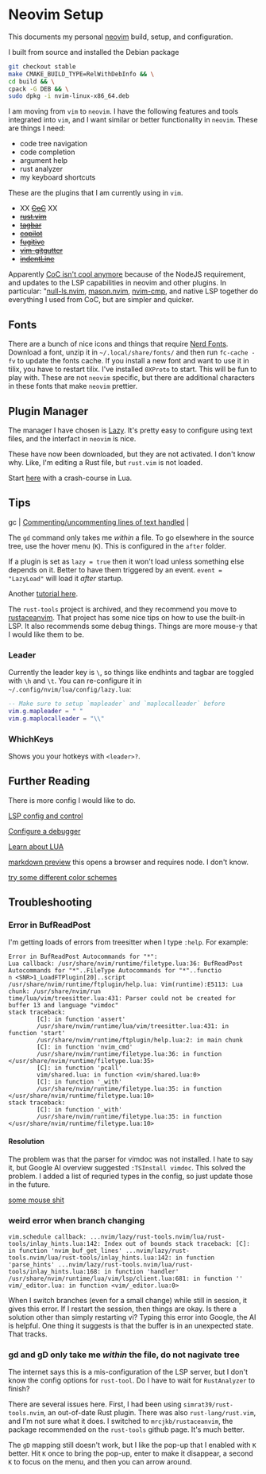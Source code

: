 # Neovim Setup

This documents my personal [neovim](https://github.com/neovim/) build, setup, and configuration.

I built from source and installed the Debian package
```bash
git checkout stable
make CMAKE_BUILD_TYPE=RelWithDebInfo && \
cd build && \
cpack -G DEB && \
sudo dpkg -i nvim-linux-x86_64.deb
```
I am moving from `vim` to `neovim`. I have the following features and tools integrated into `vim`, and I want similar or better functionality in `neovim`.
These are things I need:

* code tree navigation
* code completion
* argument help
* rust analyzer
* my keyboard shortcuts

These are the plugins that I am currently using in `vim`.

* XX ~~[CoC](https://github.com/neoclide/coc.nvim)~~ XX
* ~~[rust.vim](https://github.com/rust-lang/rust.vim)~~
* ~~[tagbar](https://github.com/preservim/tagbar)~~
* ~~[copilot](https://github.com/features/copilot)~~
* ~~[fugitive](https://github.com/tpope/vim-fugitive)~~
* ~~[vim-gitgutter](https://github.com/airblade/vim-gitgutter)~~
* ~~[indentLine](https://github.com/Yggdroot/indentLine)~~

Apparently [CoC isn't cool anymore](https://www.reddit.com/r/neovim/comments/14pvyo4/why_is_nobody_using_coc_anymore/) because of the NodeJS requirement, and updates to the LSP capabilities in neovim and other plugins. In particular:
"[null-ls.nvim](https://github.com/jose-elias-alvarez/null-ls.nvim), [mason.nvim](https://github.com/williamboman/mason.nvim), [nvim-cmp](https://github.com/hrsh7th/nvim-cmp), and native LSP together do everything I used from CoC, but are simpler and quicker.

## Fonts

There are a bunch of nice icons and things that require [Nerd Fonts](https://www.nerdfonts.com/#home). Download a font, unzip it in `~/.local/share/fonts/` and then run `fc-cache -fv` to update the fonts cache.
If you install a new font and want to use it in tilix, you have to restart tilix. I've installed `0XProto` to start.
This will be fun to play with.
These are not `neovim` specific, but there are additional characters in these fonts that make `neovim` prettier.

## Plugin Manager

The manager I have chosen is [Lazy](https://lazy.folke.io/). It's pretty easy to configure using text files, and the interfact in `neovim` is nice.

These have now been downloaded, but they are not activated. I don't know why. Like, I'm editing a Rust file, but `rust.vim` is not loaded.


Start [here](https://www.notonlycode.org/neovim-lua-config/) with a crash-course in Lua.

## Tips

 gc | [Commenting/uncommenting lines of text handled](https://github.com/neovim/neovim/blob/73de98256cf3932dca156fbfd0c82c1cc10d487e/runtime/doc/various.txt#L561-L597) |

The `gd` command only takes me _within_ a file. To go elsewhere in the source tree, use the hover menu (`K`). This is configured in the `after` folder.

If a plugin is set as `lazy = true` then it won't load unless something else depends on it. Better to have them triggered by an event. `event = "LazyLoad"` will load it _after_ startup.

Another [tutorial here](https://github.com/neovim/neovim/blob/73de98256cf3932dca156fbfd0c82c1cc10d487e/runtime/doc/various.txt#L561-L597).

The `rust-tools` project is archived, and they recommend you move to [rustaceanvim](https://github.com/mrcjkb/rustaceanvim).
That project has some nice tips on how to use the built-in LSP.
It also recommends some debug things.
Things are more mouse-y that I would like them to be.

### Leader

Currently the leader key is `\`, so things like endhints and tagbar are toggled with `\h` and `\t`.
You can re-configure it in `~/.config/nvim/lua/config/lazy.lua`:
```lua
-- Make sure to setup `mapleader` and `maplocalleader` before
vim.g.mapleader = " "
vim.g.maplocalleader = "\\"
```

### WhichKeys

Shows you your hotkeys with `<leader>?`.

## Further Reading

There is more config I would like to do.

[LSP config and control](https://github.com/nanotee/nvim-lsp-basics/blob/main/doc/lsp-basics.txt)

[Configure a debugger](https://github.com/mrcjkb/rustaceanvim?tab=readme-ov-file#using-codelldb-for-debugging)

[Learn about LUA](https://neovim.io/doc/user/lua-guide.html)

[markdown preview](https://github.com/iamcco/markdown-preview.nvim) this opens a browser and requires node. I don't know.

[try some different color schemes](https://medium.com/unixification/my-favorite-neovim-colorschemes-1e5c995fa12e)


## Troubleshooting

### Error in BufReadPost
I'm getting loads of errors from treesitter when I type `:help`. For example:
```
Error in BufReadPost Autocommands for "*":
Lua callback: /usr/share/nvim/runtime/filetype.lua:36: BufReadPost Autocommands for "*"..FileType Autocommands for "*"..functio
n <SNR>1_LoadFTPlugin[20]..script /usr/share/nvim/runtime/ftplugin/help.lua: Vim(runtime):E5113: Lua chunk: /usr/share/nvim/run
time/lua/vim/treesitter.lua:431: Parser could not be created for buffer 13 and language "vimdoc"
stack traceback:
        [C]: in function 'assert'
        /usr/share/nvim/runtime/lua/vim/treesitter.lua:431: in function 'start'
        /usr/share/nvim/runtime/ftplugin/help.lua:2: in main chunk
        [C]: in function 'nvim_cmd'
        /usr/share/nvim/runtime/filetype.lua:36: in function </usr/share/nvim/runtime/filetype.lua:35>
        [C]: in function 'pcall'
        vim/shared.lua: in function <vim/shared.lua:0>
        [C]: in function '_with'
        /usr/share/nvim/runtime/filetype.lua:35: in function </usr/share/nvim/runtime/filetype.lua:10>
stack traceback:
        [C]: in function '_with'
        /usr/share/nvim/runtime/filetype.lua:35: in function </usr/share/nvim/runtime/filetype.lua:10>

```

#### Resolution
The problem was that the parser for vimdoc was not installed. I hate to say it, but Google AI overview suggested
`:TSInstall vimdoc`. This solved the problem.
I added a list of requried types in the config, so just update those in the future.

[some mouse shit](https://alpha2phi.medium.com/neovim-101-mouse-and-menu-a2d2be60b3e1)

### weird error when branch changing

```
vim.schedule callback: ...nvim/lazy/rust-tools.nvim/lua/rust-tools/inlay_hints.lua:142: Index out of bounds stack traceback: [C]: in function 'nvim_buf_get_lines' ...nvim/lazy/rust-tools.nvim/lua/rust-tools/inlay_hints.lua:142: in function 'parse_hints' ...nvim/lazy/rust-tools.nvim/lua/rust-tools/inlay_hints.lua:168: in function 'handler' /usr/share/nvim/runtime/lua/vim/lsp/client.lua:681: in function '' vim/_editor.lua: in function <vim/_editor.lua:0>
```

When I switch branches (even for a small change) while still in session, it gives this error.
If I restart the session, then things are okay.
Is there a solution other than simply restarting vi?
Typing this error into Google, the AI is helpful. One thing it suggests is that the buffer is in an unexpected state. That tracks.

### gd and gD only take me _within_ the file, do not nagivate tree

The internet says this is a mis-configuration of the LSP server, but I don't know the config options for `rust-tool`.
Do I have to wait for `RustAnalyzer` to finish?

There are several issues here. First, I had been using `simrat39/rust-tools.nvim`, an out-of-date Rust plugin.
There was also `rust-lang/rust.vim`, and I'm not sure what it does.
I switched to `mrcjkb/rustaceanvim`, the package recommended on the `rust-tools` github page. It's much better.

The `gD` mapping still doesn't work, but I like the pop-up that I enabled with `K` better. Hit `K` once to bring the pop-up, enter to make it disappear, a second `K` to focus on the menu, and then you can arrow around.
